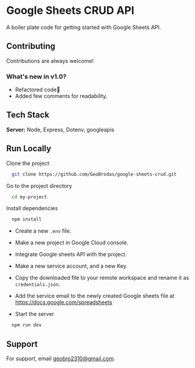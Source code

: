 # Google Sheets CRUD API

A boiler plate code for getting started with Google Sheets API.

## Contributing

Contributions are always welcome!

### What's new in v1.0?

- Refactored code🤘
- Added few comments for readability.

## Tech Stack

**Server:** Node, Express, Dotenv, googleapis

## Run Locally

Clone the project

```bash
  git clone https://github.com/GeoBrodas/google-sheets-crud.git
```

Go to the project directory

```bash
  cd my-project
```

Install dependencies

```bash
  npm install
```

- Create a new `.env` file.

- Make a new project in Google Cloud console.

- Integrate Google sheets API with the project.

- Make a new service account, and a new Key.

- Copy the downloaded file to your remote workspace and rename it as `credentials.json`.

- Add the service email to the newly created Google sheets file at https://docs.google.com/spreadsheets

- Start the server

```bash
  npm run dev
```

## Support

For support, email geobro2310@gmail.com.

